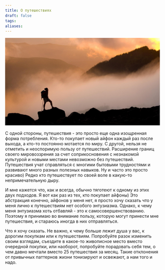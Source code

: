 ```yaml
---
title: О путешествиях
draft: false
tags: 
aliases:
---
```

![hiking](content/img/adv.jpg)

С одной стороны, путешествия - это просто еще одна изощренная форма потребления. Кто-то покупает новый айфон каждый раз после выхода, а кто-то постоянно мотается по миру. С другой, нельзя не отметить и неоспоримую пользу от путешествий. Расширение границ своего мировоззрения за счет соприкосновения с незнакомой культурой и новыми местами невозможно без путешествий. Путешествия учат справляться с многими бытовыми трудностями и развивают много разных полезных навыков. Ну и часто это просто красиво) Редко кто путешествует по своей воле в какую-то непримечательную дыру. 

И мне кажется что, как и всегда, обычно тяготеют к одному из этих двух подходов. Я вот как раз из тех, кто покупает айфоны) Это абстракция конечно, айфонов у меня нет, я просто хочу сказать что у меня лично к путешествиям нет особого энтузиазма. Однако, к чему меня энтузиазма хоть отбавляй - это к самосовершенствованию. Поэтому я принимаю во внимание пользу, которую могут принести мне путешествия, и стараюсь иногда в них отправляться. 

Что я хочу сказать. Не важно, к чему больше лежит душа у вас, к дорогим покупкам или к путешествиям. Попробуйте разок изменить своим взглядам, съездите в какое-то живописное место вместо очередной покупки, или наоборот, попробуйте порадовать себя тем, о чем давно мечтали вместо 25 путешествия за месяц. Такие отклонения от привычных паттернов жизни тонизируют и освежают, а нам того и надо.
